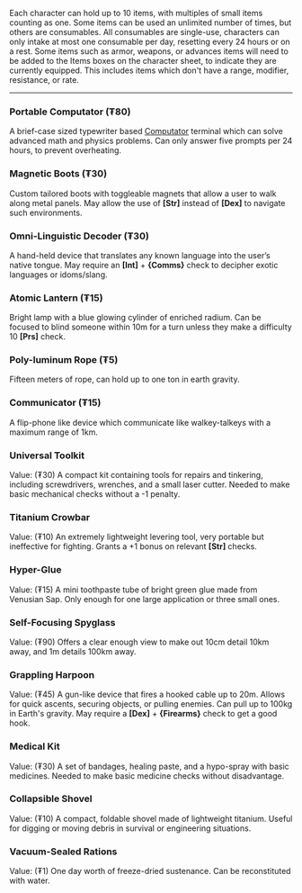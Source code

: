 Each character can hold up to 10 items, with multiples of small items counting as one. Some items can be used an unlimited number of times, but others are consumables. All consumables are single-use, characters can only intake at most one consumable per day, resetting every 24 hours or on a rest. Some items such as armor, weapons, or advances items will need to be added to the Items boxes on the character sheet, to indicate they are currently equipped. This includes items which don't have a range, modifier, resistance, or rate.

---
### Portable Computator (₮80)
A brief-case sized typewriter based [Computator](Technology.md#Computators) terminal which can solve advanced math and physics problems. Can only answer five prompts per 24 hours, to prevent overheating.
### Magnetic Boots (₮30)
Custom tailored boots with toggleable magnets that allow a user to walk along metal panels. May allow the use of **\[Str\]** instead of **\[Dex\]** to navigate such environments.
### Omni-Linguistic Decoder (₮30)
A hand-held device that translates any known language into the user’s native tongue. May require an **\[Int\]** + **{Comms}** check to decipher exotic languages or idoms/slang.
### Atomic Lantern (₮15)
Bright lamp with a blue glowing cylinder of enriched radium. Can be focused to blind someone within 10m for a turn unless they make a difficulty 10 **\[Prs\]** check.
### Poly-luminum Rope (₮5)
Fifteen meters of rope, can hold up to one ton in earth gravity.
### Communicator (₮15)
A flip-phone like device which communicate like walkey-talkeys with a maximum range of 1km.
### Universal Toolkit 
Value: (₮30)
A compact kit containing tools for repairs and tinkering, including screwdrivers, wrenches, and a small laser cutter. Needed to make basic mechanical checks without a -1 penalty.
### Titanium Crowbar 
Value: (₮10)
An extremely lightweight levering tool, very portable but ineffective for fighting. Grants a +1 bonus on relevant **\[Str\]** checks.
### Hyper-Glue 
Value: (₮15)
A mini toothpaste tube of bright green glue made from Venusian Sap. Only enough for one large application or three small ones.
### Self-Focusing Spyglass 
Value: (₮90)
Offers a clear enough view to make out 10cm detail 10km away, and 1m details 100km away.
### Grappling Harpoon 
Value: (₮45)
A gun-like device that fires a hooked cable up to 20m. Allows for quick ascents, securing objects, or pulling enemies. Can pull up to 100kg in Earth's gravity. May require a **\[Dex\]** + **{Firearms}** check to get a good hook.
### Medical Kit 
Value: (₮30)
A set of bandages, healing paste, and a hypo-spray with basic medicines. Needed to make basic medicine checks without disadvantage.
### Collapsible Shovel 
Value: (₮10)
A compact, foldable shovel made of lightweight titanium. Useful for digging or moving debris in survival or engineering situations.
### Vacuum-Sealed Rations 
Value: (₮1)
One day worth of freeze-dried sustenance. Can be reconstituted with water.
